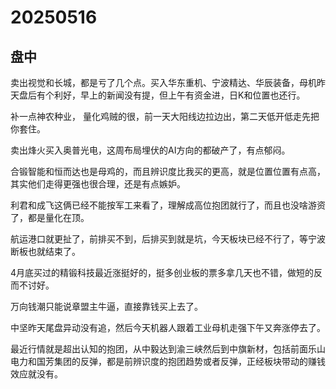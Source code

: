 # 20250516

## 盘中

卖出视觉和长城，都是亏了几个点。买入华东重机、宁波精达、华辰装备，母机昨天盘后有个利好，早上的新闻没有提，但上午有资金进，日K和位置也还行。

补一点神农种业， 量化鸡贼的很，前一天大阳线边拉边出，第二天低开低走先把你套住。

卖出烽火买入奥普光电，这周布局埋伏的AI方向的都破产了，有点郁闷。

合锻智能和恒而达也是母鸡的，而且辨识度比我买的更高，就是位置位置有点高，其实他们走得更强也很合理，还是有点嫉妒。

利君和成飞这俩已经不能按军工来看了，理解成高位抱团就行了，而且也没啥游资了，都是量化在顶。

航运港口就更扯了，前排买不到，后排买到就是坑，今天板块已经不行了，等宁波断板也就结束了。

4月底买过的精锻科技最近涨挺好的，挺多创业板的票多拿几天也不错，做短的反而不讨好。

万向钱潮只能说章盟主牛逼，直接靠钱买上去了。

中坚昨天尾盘异动没有追，然后今天机器人跟着工业母机走强下午又奔涨停去了。

最近行情就是超出认知的抱团，从中毅达到渝三峡然后到中旗新材，包括前面乐山电力和国芳集团的反弹，都是前辨识度的抱团趋势或者反弹，正经板块带动的赚钱效应就没有。
